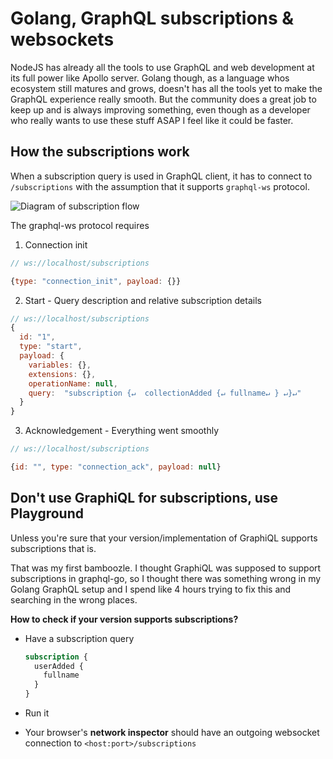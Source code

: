 # Golang, GraphQL subscriptions & websockets

NodeJS has already all the tools to use GraphQL and web development at its full power like Apollo server. Golang though, as a language whos ecosystem still matures and grows, doesn't has all the tools yet to make the GraphQL experience really smooth. But the community does a great job to keep up and is always improving something, even though as a developer who really wants to use these stuff ASAP I feel like it could be faster.

## How the subscriptions work

When a subscription query is used in GraphQL client, it has to connect to `/subscriptions` with the assumption that it supports `graphql-ws` protocol.

![Diagram of subscription flow](https://i.imgur.com/97kmidh.png)

The graphql-ws protocol requires

1. Connection init

```js
// ws://localhost/subscriptions

{type: "connection_init", payload: {}}
```

2. Start - Query description and relative subscription details

```js
// ws://localhost/subscriptions
{
  id: "1",
  type: "start",
  payload: {
    variables: {},
    extensions: {},
    operationName: null,
    query:  "subscription {↵  collectionAdded {↵ fullname↵ } ↵}↵"
  }
}
```

3. Acknowledgement - Everything went smoothly

```js
// ws://localhost/subscriptions

{id: "", type: "connection_ack", payload: null}
```

## Don't use GraphiQL for subscriptions, use Playground

Unless you're sure that your version/implementation of GraphiQL supports subscriptions that is.

That was my first bamboozle. I thought GraphiQL was supposed to support subscriptions in graphql-go, so I thought there was something wrong in my Golang GraphQL setup and I spend like 4 hours trying to fix this and searching in the wrong places.

**How to check if your version supports subscriptions?**

- Have a subscription query

  ```graphql
  subscription {
    userAdded {
      fullname
    }
  }
  ```

- Run it
- Your browser's **network inspector** should have an outgoing websocket connection to `<host:port>/subscriptions`
